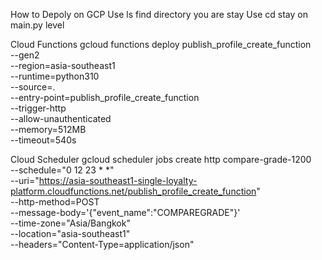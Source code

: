 How to Depoly on GCP
Use ls find directory you are stay 
Use cd stay on main.py level

Cloud Functions
gcloud functions deploy publish_profile_create_function \
  --gen2 \
  --region=asia-southeast1 \
  --runtime=python310 \
  --source=. \
  --entry-point=publish_profile_create_function \
  --trigger-http \
  --allow-unauthenticated \
  --memory=512MB \
  --timeout=540s


Cloud Scheduler
gcloud scheduler jobs create http compare-grade-1200 \
  --schedule="0 12 23 * *" \
  --uri="https://asia-southeast1-single-loyalty-platform.cloudfunctions.net/publish_profile_create_function" \
  --http-method=POST \
  --message-body='{"event_name":"COMPAREGRADE"}' \
  --time-zone="Asia/Bangkok" \
  --location="asia-southeast1" \
  --headers="Content-Type=application/json"

